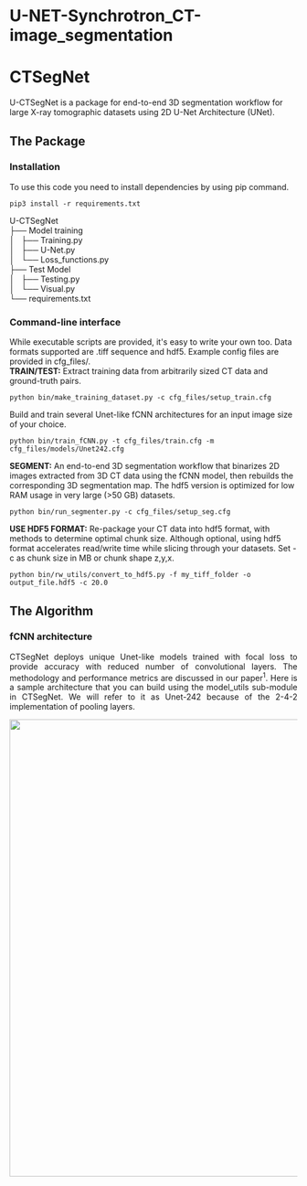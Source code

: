 # U-NET-Synchrotron_CT-image_segmentation


# CTSegNet

U-CTSegNet is a package for end-to-end 3D segmentation workflow for large X-ray tomographic datasets using 2D U-Net Architecture (UNet).


## The Package
### Installation
To use this code you need to install dependencies by using pip command.
```
pip3 install -r requirements.txt
``` 

U-CTSegNet  
├── Model training  
│   ├── Training.py  
│   ├── U-Net.py    
│   └── Loss_functions.py  
├── Test Model  
│   ├── Testing.py  
│   └── Visual.py    
└── requirements.txt 


### Command-line interface
While executable scripts are provided, it's easy to write your own too. Data formats supported are .tiff sequence and hdf5. Example config files are provided in cfg_files/.  
**TRAIN/TEST:**
Extract training data from arbitrarily sized CT data and ground-truth pairs.  
```
python bin/make_training_dataset.py -c cfg_files/setup_train.cfg
```  
Build and train several Unet-like fCNN architectures for an input image size of your choice.  
```  
python bin/train_fCNN.py -t cfg_files/train.cfg -m cfg_files/models/Unet242.cfg
```  
**SEGMENT:** An end-to-end 3D segmentation workflow that binarizes 2D images extracted from 3D CT data using the fCNN model, then rebuilds the corresponding 3D segmentation map. The hdf5 version is optimized for low RAM usage in very large (>50 GB) datasets.  
```
python bin/run_segmenter.py -c cfg_files/setup_seg.cfg
```
**USE HDF5 FORMAT:** Re-package your CT data into hdf5 format, with methods to determine optimal chunk size. Although optional, using hdf5 format accelerates read/write time while slicing through your datasets. Set -c as chunk size in MB or chunk shape z,y,x.
```
python bin/rw_utils/convert_to_hdf5.py -f my_tiff_folder -o output_file.hdf5 -c 20.0
```

## The Algorithm
### fCNN architecture
<p align="justify">CTSegNet deploys unique Unet-like models trained with focal loss to provide accuracy with reduced number of convolutional layers. The methodology and performance metrics are discussed in our paper<sup>1</sup>.
Here is a sample architecture that you can build using the model_utils sub-module in CTSegNet. We will refer to it as Unet-242 because of the 2-4-2 implementation of pooling layers.</p>

<p align="center">
  <img width="800" src="docs/source/img/Unet242.png">
</p>

